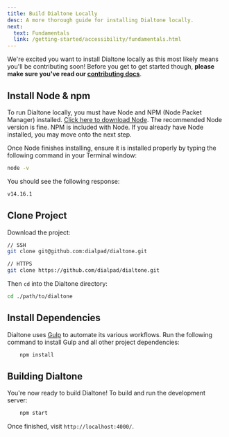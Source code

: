 ```yaml
---
title: Build Dialtone Locally
desc: A more thorough guide for installing Dialtone locally.
next:
  text: Fundamentals
  link: /getting-started/accessibility/fundamentals.html
---
```


We're excited you want to install Dialtone locally as this most likely means you'll be contributing soon! Before you get to get started though,  **please make sure you've read our [contributing docs](https://github.com/dialpad/dialtone/blob/master/.github/CONTRIBUTING.md)**.

## Install Node & npm 
To run Dialtone locally, you must have Node and NPM (Node Packet Manager) installed. [Click here to download Node](https://nodejs.org/en/). The recommended Node version is fine. NPM is included with Node. If you already have Node installed, you may move onto the next step.

Once Node finishes installing, ensure it is installed properly by typing the following command in your Terminal window:

```bash
node -v
```

You should see the following response:

```bash
v14.16.1
```
## Clone Project 

Download the project:

```bash
// SSH
git clone git@github.com:dialpad/dialtone.git

// HTTPS
git clone https://github.com/dialpad/dialtone.git
```

Then `cd` into the Dialtone directory:

```bash
cd ./path/to/dialtone
```

## Install Dependencies
Dialtone uses [Gulp](https://gulpjs.com/) to automate its various workflows. Run the following command to install Gulp and all other project dependencies:

```bash
    npm install
```

## Building Dialtone
You're now ready to build Dialtone! To build and run the development server:

```bash
    npm start
```

Once finished, visit `http://localhost:4000/`.
